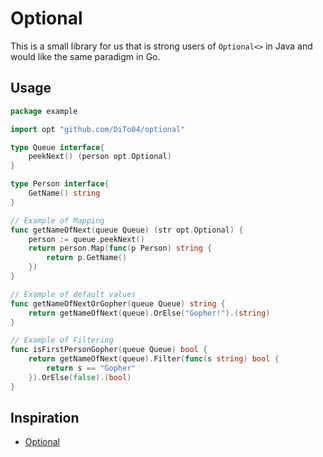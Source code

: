 # Optional

This is a small library for us that is strong users of `Optional<>` in Java
and would like the same paradigm in Go.

## Usage
```go
package example

import opt "github.com/DiTo04/optional"

type Queue interface{
	peekNext() (person opt.Optional)
}

type Person interface{
	GetName() string
}

// Example of Mapping
func getNameOfNext(queue Queue) (str opt.Optional) {
	person := queue.peekNext()
	return person.Map(func(p Person) string {
		return p.GetName()
	})
}

// Example of default values
func getNameOfNextOrGopher(queue Queue) string {
	return getNameOfNext(queue).OrElse("Gopher!").(string)
}

// Example of Filtering
func isFirstPersonGopher(queue Queue) bool {
	return getNameOfNext(queue).Filter(func(s string) bool {
		return s == "Gopher"
	}).OrElse(false).(bool)
}
```

## Inspiration
* [Optional](https://docs.oracle.com/javase/8/docs/api/java/util/Optional.html)